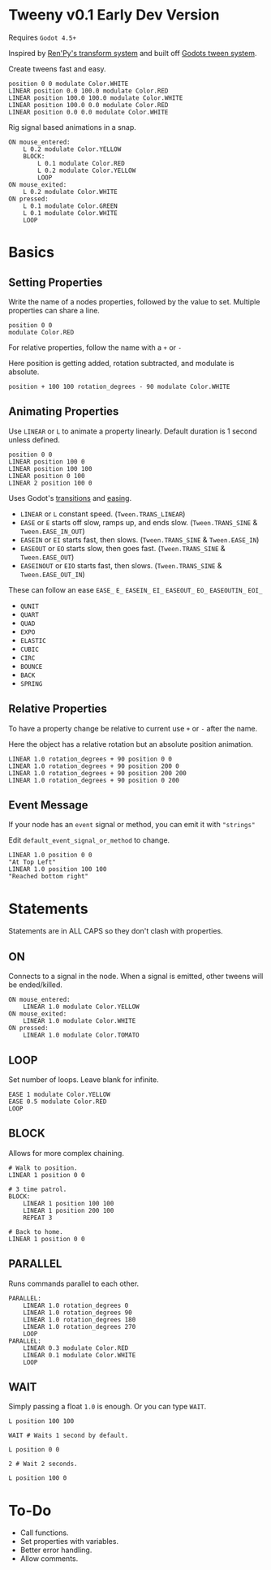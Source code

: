 # Tweeny v0.1 Early Dev Version
Requires `Godot 4.5+`

Inspired by [Ren'Py's transform system](https://www.renpy.org/doc/html/transforms.html) and built off [Godots tween system](https://docs.godotengine.org/en/4.4/classes/class_tween.html).

Create tweens fast and easy.

```rpy
position 0 0 modulate Color.WHITE
LINEAR position 0.0 100.0 modulate Color.RED
LINEAR position 100.0 100.0 modulate Color.WHITE
LINEAR position 100.0 0.0 modulate Color.RED
LINEAR position 0.0 0.0 modulate Color.WHITE
```

Rig signal based animations in a snap.

```rpy
ON mouse_entered:
	L 0.2 modulate Color.YELLOW
	BLOCK:
		L 0.1 modulate Color.RED
		L 0.2 modulate Color.YELLOW
		LOOP
ON mouse_exited:
	L 0.2 modulate Color.WHITE
ON pressed:
	L 0.1 modulate Color.GREEN
	L 0.1 modulate Color.WHITE
	LOOP
```

# Basics

## Setting Properties
Write the name of a nodes properties, followed by the value to set. Multiple properties can share a line.

```rpy
position 0 0
modulate Color.RED
```

For relative properties, follow the name with a `+` or `-`

Here position is getting added, rotation subtracted, and modulate is absolute.

```rpy
position + 100 100 rotation_degrees - 90 modulate Color.WHITE
```

## Animating Properties
Use `LINEAR` or `L` to animate a property linearly. Default duration is 1 second unless defined.

```rpy
position 0 0
LINEAR position 100 0
LINEAR position 100 100
LINEAR position 0 100
LINEAR 2 position 100 0 
```

Uses Godot's [transitions](https://docs.godotengine.org/en/4.4/classes/class_tween.html#enum-tween-transitiontype) and [easing](https://docs.godotengine.org/en/4.4/classes/class_tween.html#enum-tween-easetype).

- `LINEAR` or `L` constant speed. (`Tween.TRANS_LINEAR`)
- `EASE` or `E` starts off slow, ramps up, and ends slow. (`Tween.TRANS_SINE` & `Tween.EASE_IN_OUT`)
- `EASEIN` or `EI` starts fast, then slows. (`Tween.TRANS_SINE` & `Tween.EASE_IN`)
- `EASEOUT` or `EO` starts slow, then goes fast. (`Tween.TRANS_SINE` & `Tween.EASE_OUT`)
- `EASEINOUT` or `EIO` starts fast, then slows. (`Tween.TRANS_SINE` & `Tween.EASE_OUT_IN`)

These can follow an ease `EASE_` `E_` `EASEIN_` `EI_` `EASEOUT_` `EO_` `EASEOUTIN_` `EOI_`
- `QUNIT`
- `QUART`
- `QUAD`
- `EXPO`
- `ELASTIC`
- `CUBIC`
- `CIRC`
- `BOUNCE`
- `BACK`
- `SPRING`

## Relative Properties
To have a property change be relative to current use `+` or `-` after the name.

Here the object has a relative rotation but an absolute position animation.

```rpy
LINEAR 1.0 rotation_degrees + 90 position 0 0
LINEAR 1.0 rotation_degrees + 90 position 200 0
LINEAR 1.0 rotation_degrees + 90 position 200 200
LINEAR 1.0 rotation_degrees + 90 position 0 200
```

## Event Message
If your node has an `event` signal or method, you can emit it with `"strings"`

Edit `default_event_signal_or_method` to change.

```rpy
LINEAR 1.0 position 0 0
"At Top Left"
LINEAR 1.0 position 100 100
"Reached bottom right"
```

# Statements
Statements are in ALL CAPS so they don't clash with properties.

## ON
Connects to a signal in the node.
When a signal is emitted, other tweens will be ended/killed.

```rpy
ON mouse_entered:
	LINEAR 1.0 modulate Color.YELLOW
ON mouse_exited:
	LINEAR 1.0 modulate Color.WHITE
ON pressed:
	LINEAR 1.0 modulate Color.TOMATO
```

## LOOP
Set number of loops. Leave blank for infinite.

```rpy
EASE 1 modulate Color.YELLOW
EASE 0.5 modulate Color.RED
LOOP
```

## BLOCK
Allows for more complex chaining.

```rpy
# Walk to position.
LINEAR 1 position 0 0

# 3 time patrol.
BLOCK:
	LINEAR 1 position 100 100
	LINEAR 1 position 200 100
	REPEAT 3

# Back to home.
LINEAR 1 position 0 0
```

## PARALLEL
Runs commands parallel to each other.

```rpy
PARALLEL:
	LINEAR 1.0 rotation_degrees 0
	LINEAR 1.0 rotation_degrees 90
	LINEAR 1.0 rotation_degrees 180
	LINEAR 1.0 rotation_degrees 270
	LOOP
PARALLEL:
	LINEAR 0.3 modulate Color.RED
	LINEAR 0.1 modulate Color.WHITE
	LOOP
```

## WAIT
Simply passing a float `1.0` is enough. Or you can type `WAIT`.

```rpy
L position 100 100

WAIT # Waits 1 second by default.

L position 0 0

2 # Wait 2 seconds.

L position 100 0
```

# To-Do
- Call functions.
- Set properties with variables.
- Better error handling.
- Allow comments.
